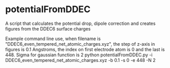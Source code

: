 # potentialFromDDEC
A script that calculates the potential drop, dipole correction and creates figures from the DDEC6 surface charges

Example command line use, when filename is "DDEC6_even_tempered_net_atomic_charges.xyz", the step of z-axis in figures is 0.1 Angstroms, the index on first electrode atom is 0 and the last is 448. Sigma for gaussian function is 2 
python potentialFromDDEC.py -i DDEC6_even_tempered_net_atomic_charges.xyz -b 0.1 -s 0 -e 448 -N 2

